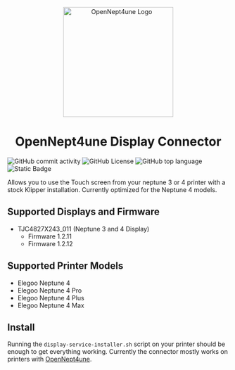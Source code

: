 <p align="center">
  <img src="https://github.com/OpenNeptune3D/OpenNept4une/raw/main/pictures/OpenNept4une.png" alt="OpenNept4une Logo" width="250">
  <h1 align="center">OpenNept4une Display Connector</h1>
</p>

![GitHub commit activity](https://img.shields.io/github/commit-activity/w/OpenNeptune3D/display_connector) ![GitHub License](https://img.shields.io/github/license/OpenNeptune3D/display_connector) ![GitHub top language](https://img.shields.io/github/languages/top/OpenNeptune3D/display_connector) ![Static Badge](https://img.shields.io/badge/Python-3.11-blue?logo=python&logoColor=white)

Allows you to use the Touch screen from your neptune 3 or 4 printer with a stock Klipper installation. Currently optimized for the Neptune 4 models.

## Supported Displays and Firmware

- TJC4827X243_011 (Neptune 3 and 4 Display)
  - Firmware 1.2.11
  - Firmware 1.2.12


## Supported Printer Models

- Elegoo Neptune 4
- Elegoo Neptune 4 Pro
- Elegoo Neptune 4 Plus
- Elegoo Neptune 4 Max

## Install

Running the `display-service-installer.sh` script on your printer should be enough to get everything working. Currently the connector mostly works on printers with [OpenNept4une](https://github.com/OpenNeptune3D/OpenNept4une).